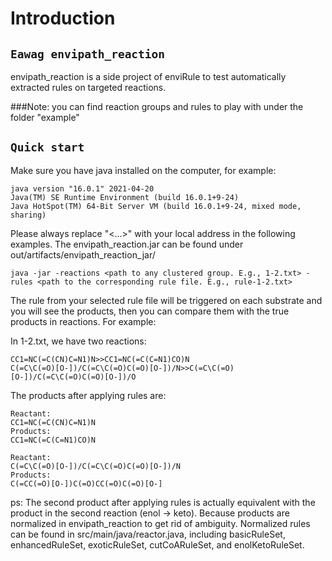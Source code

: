 Introduction
============

`Eawag envipath_reaction`
-----------------------------

envipath_reaction is a side project of enviRule to test automatically extracted rules on targeted reactions.

###Note: you can find reaction groups and rules to play with under the folder "example"

`Quick start`
-----------------------------

Make sure you have java installed on the computer, for example:

```
java version "16.0.1" 2021-04-20
Java(TM) SE Runtime Environment (build 16.0.1+9-24)
Java HotSpot(TM) 64-Bit Server VM (build 16.0.1+9-24, mixed mode, sharing)
```

Please always replace "<...>" with your local address in the following examples. The envipath_reaction.jar can be found under out/artifacts/envipath_reaction_jar/

```
java -jar -reactions <path to any clustered group. E.g., 1-2.txt> -rules <path to the corresponding rule file. E.g., rule-1-2.txt>
```

The rule from your selected rule file will be triggered on each substrate and you will see the products, then you can compare them with the true products in reactions. For example:

In 1-2.txt, we have two reactions:

```
CC1=NC(=C(CN)C=N1)N>>CC1=NC(=C(C=N1)CO)N
C(=C\C(=O)[O-])/C(=C\C(=O)C(=O)[O-])/N>>C(=C\C(=O)[O-])/C(=C\C(=O)C(=O)[O-])/O
```

The products after applying rules are:

```
Reactant: 
CC1=NC(=C(CN)C=N1)N
Products:
CC1=NC(=C(C=N1)CO)N

Reactant: 
C(=C\C(=O)[O-])/C(=C\C(=O)C(=O)[O-])/N
Products:
C(=CC(=O)[O-])C(=O)CC(=O)C(=O)[O-]
```

ps: The second product after applying rules is actually equivalent with the product in the second reaction (enol -> keto). Because products are normalized in envipath_reaction to get rid of ambiguity. Normalized rules can be found in src/main/java/reactor.java, including basicRuleSet, enhancedRuleSet, exoticRuleSet, cutCoARuleSet, and enolKetoRuleSet. 
